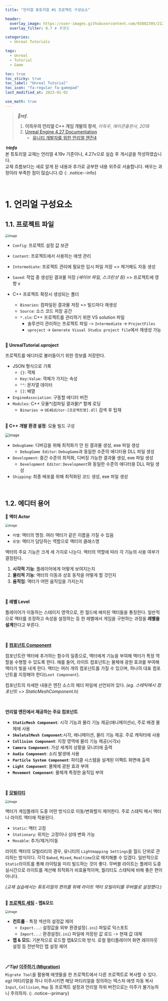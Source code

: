 ```yaml
---
title: "언리얼 튜토리얼 #1 프로젝트 구성요소"

header:
  overlay_image: https://user-images.githubusercontent.com/93882395/212655591-8ae50295-2acd-4d6b-9a8d-b6924f334ab3.jpg
  overlay_filter: 0.7 # 투명도

categories:
  - Unreal Tutorials

tags:
  - Unreal
  - Tutorial
  - Game

toc: true
toc_sticky: true
toc_label: "Unreal Tutorial"
toc_icon: "fa-regular fa-gamepad"
last_modified_at: 2023-01-02

use_math: true
---
```


> ***🤍ref.***
>
> 1. **이득우의 언리얼 C++ 게임 개발의 정석**,  *이득우, 에이콘출판사, 2018*
> 2. [Unreal Engine 4.27 Documentation](https://docs.unrealengine.com/4.27/ko/)
>     *   [유니티 개발자를 위한 언리얼 엔진4](https://docs.unrealengine.com/4.27/ko/Basics/UnrealEngineForUnityDevs/)

***✨info***<br> 본 튜토리얼 교재는 언리얼 4.19v 기준이나, 4.27v으로 실습 후 게시글을 작성하였습니다.<br>교재 흐름보다는 새로 알게 된 내용과 추가로 공부한 내용 위주로 서술합니다. 배우는 과정이라 부족한 점이 많습니다.😊
{: .notice--info}

<br>

# 1. 언리얼 구성요소

## 1.1. 프로젝트 파일

<img src="https://user-images.githubusercontent.com/93882395/210505817-14201f2b-74e5-4c50-9499-194752b26df5.png" alt="image" style="zoom: 67%;"/> 

*   `Config`: 프로젝트 설정 값 보관
*   `Content`: 프로젝트에서 사용하는 애셋 관리
*   `Intermediate`: 프로젝트 관리에 필요한 임시 파일 저장 => 제거해도 자동 생성
*   `Saved`: 작업 중 생성된 결과물 저장 *(세이브 파일, 스크린샷 등)* => 프로젝트에 영향 x

*   C++ 프로젝트 확장시 생성되는 폴더
    *   `Binaries`: 컴파일된 결과물 저장 => 빌드마다 재생성
    *   `Source`: 소스 코드 저장 공간
    *   `*.sln`: C++ 프로젝트를 관리하기 위한 VS solution 파일
        *   솔루션이 관리하는 프로젝트 파일 -> `Intermediate` -> `ProjectFiles`
        *   `uproject` -> `Generate Visual Studio project file`에서 재생성 가능

<br>**💙 UnrealTutorial.uproject**



<script src="https://gist.github.com/yj59/3ab5724895ffd7694e1e6c22aa2df6ed.js"></script>

프로젝트를 에디터로 불러들이기 위한 정보를 저장한다.
*   JSON 형식으로 기록
    *   `{}`: 객체
    *   `Key:Value`: 객체가 가지는 속성
    *   `""`: 문자열 데이터
    *   `[]`: 배열
*   `EngineAssociation`: 구동할 에디터 버전
*   `Modules`: C++ 모듈*(컴파일 결과물)* 함께 로딩
    *   `Binaries` -> `UE4Editor-[프로젝트명].dll` 검색 후 탑재

<br>**💙 C++ 개발 환경 설정**: 모듈 빌드 구성



<img src="https://user-images.githubusercontent.com/93882395/210510210-13343762-d1f1-40ca-895e-36abbebacbf3.png" alt="image" style="zoom: 80%;"/> 

*   `DebugGame`: 디버깅을 위해 최적화가 안 된 결과물 생성, exe 파일 생성
    *   `DebugGame Editor`: `DebugGame`과 동일한 수준의 에디터용 DLL 파일 생성
*   `Development`: 중간 수준의 최적화, 디버징 가능한 결과물 생성, exe 파일 생성
    *   `Development Editor`: `Development`와 동일한 수준의 에디터용 DLL 파일 생성
*   `Shipping`: 최종 배포를 위해 최적화된 코드 생성, exe 파일 생성

<br>

## 1.2. 에디터 용어

**💙 액터 Actor**

<img src="https://user-images.githubusercontent.com/93882395/212664989-36880ac8-5a24-4230-a0a8-c93c02b9bd23.png" alt="image" style="zoom:67%;" /> 

*   `라벨`: 액터의 명칭. 여러 액터가 같은 이름을 가질 수 있음
*   `유형`: 액터가 담당하는 역할으로 액터의 클래스명

액터의 주요 기능은 크게 세 가지로 나눈다. 액터의 역할에 따라 각 기능의 사용 여부가 결정된다. 

1.   **시각적 기능**: 플레이어에게 어떻게 보여지는지
2.   **물리적 기능**: 액터의 이동과 상호 동작을 어떻게 할 것인지
3.   **움직임**: 액터가 어떤 움직임을 가지는지

<br>

**💙 레벨 Level**

플레이어가 이동하는 스테이지 영역으로, 한 월드에 배치된 액터들을 통칭한다. 일반적으로 액터를 조정하고 속성을 설정하는 등 한 레벨에서 게임을 구현하는 과정을 **레벨을 설계**한다고 부른다.

<br>

**💙 [컴포넌트 Component](https://docs.unrealengine.com/4.27/ko/Basics/Components/)**

컴포넌트란 액터에 추가하는 함수의 일종으로, 액터에게 기능을 부여해 액터가 특정 역할을 수행할 수 있도록 한다. 예를 들어, 라이트 컴포넌트는 물체에 광원 효과를 부여해 액터가 빛을 내게 한다. 액터는 여러 개의 컴포넌트를 가질 수 있으며, 하나의 대표 컴포넌트를 지정해야 한다(`Loot Component`). 

컴포넌트의 자세한 내용은 엔진 소스의 헤더 파일에 선언되어 있다. *(eg. 스태틱메시 컴포넌트 => StaticMeshComponent.h)*

<br>

**언리얼 엔진에서 제공하는 주요 컴포넌트**

*   **`StaticMesh Component`**: 시각 기능과 물리 기능 제공(애니메이션x), 주로 배경 물체에 사용
*   **`SkeletalMesh Component`**:시각, 애니메이션, 물리 기능 제공. 주로 캐릭터에 사용
*   **`Collision Component`**: 지정 영역에 물리 기능 제공(시각x)
*   **`Camera Component`**: 가상 세계의 상황을 모니터에 출력
*   **`Audio Component`**: 소리 발생에 사용
*   **`Particle System Component`**: 파티클 시스템을 설계된 이펙트 화면에 출력
*   **`Light Component`**: 물체에 광원 효과 부여
*   **`Movement Component`**: 물체게 특정한 움직임 부여

<br>

**💙 [모빌리티](https://docs.unrealengine.com/4.27/ko/Basics/Actors/Mobility/)**

<img src="https://user-images.githubusercontent.com/93882395/212656604-432e92eb-da0f-45e5-9646-87961c33c8e3.png" alt="image" style="zoom:67%;" /> 

액터가 게임플레이 도중 어떤 방식으로 이동/변화할지 제어한다. 주로 스태틱 메시 액터나 라이트 액터에 적용된다.

*   `Static`: 액터 고정
*   `Stationary`: 위치는 고정이나 상태 변화 가능
*   `Movable`: 추가/제거/이동

라이트 액터의 모빌리티의 경우, 유니티의 `Lightmapping Settings`을 월드 단위로 관리하는 방식이다. 각각 `Baked`, `Mixed`, `Realtime`으로 매치해볼 수 있겠다. 일반적으로 `Static`라이트를 통해 라이팅을 미리 빌드하는 것이 좋다. 무버블 라이트는 플레이 도중 실시간으로 라이트를 계산해 최적화가 비효율적이며, 퀄리티도 스태틱에 비해 좋은 편이 아니다.

*(교재 실습에서는 튜토리얼의 편의를 위해 라이트 액터 모빌리티를 무버블로 설정했다.)*

<br>**💙 [프로젝트 세팅](https://docs.unrealengine.com/4.27/ko/Basics/Projects/ProjectSettings/) - 맵&모드**

<img src="https://user-images.githubusercontent.com/93882395/212662103-14a06551-d941-4758-9425-1410550ac973.png" alt="image" style="zoom:67%;" /> 

*   **컨트롤** - 특정 섹션의 설정값 제어
    *   `Export...`: 설정값을 외부 환경설정(`.ini`) 파일로 익스포트
    *   `Import...`: 환경설정(`.ini`) 파일에 저장된 값 로드 -> 현재 값 대체
*   **맵 & 모드**: 기본적으로 로드할 맵&모드와 방식. 로컬 멀티플레이어 화면 레이아웃 설정 등 전반적인 맵 설정 제어

<br>

**🪄*Tip)* [이주하기 (Migration)](https://docs.unrealengine.com/4.27/ko/Basics/AssetsAndPackages/Migrate/)**<br>`Migrate Tool`을 활용해 애셋들을 한 프로젝트에서 다른 프로젝트로 복사할 수 있다.<br>*eg)* 머티리얼을 하나 이주시키면 해당 머티리얼을 정의하는 텍스처 애셋 자동 복사<br>`Input`, `Collision`, `Map` 등 프로젝트 설정과 언리얼 하위 버전으로는 이주가 불가능하니 주의하자.
{: .notice--primary}

<br>
